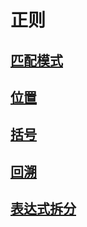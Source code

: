 # 正则

## [匹配模式](./01正则表达式的匹配模式.md)

## [位置](./02正则表达式位置匹配.md)

## [括号](./03正则表达式括号的作用.md)

## [回溯](./04正则表达式回溯法.md)

## [表达式拆分](./05正则表达式拆分.md)
